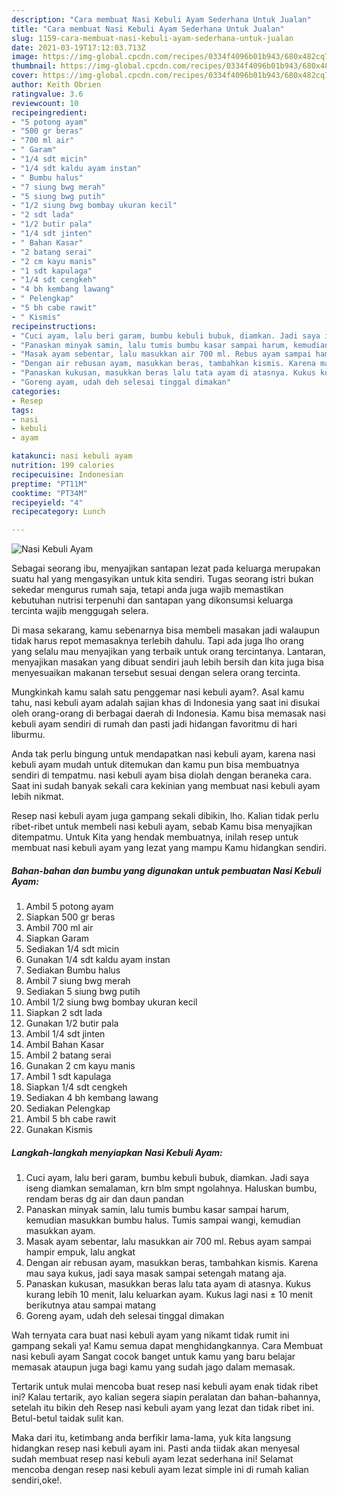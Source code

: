 ```yaml
---
description: "Cara membuat Nasi Kebuli Ayam Sederhana Untuk Jualan"
title: "Cara membuat Nasi Kebuli Ayam Sederhana Untuk Jualan"
slug: 1159-cara-membuat-nasi-kebuli-ayam-sederhana-untuk-jualan
date: 2021-03-19T17:12:03.713Z
image: https://img-global.cpcdn.com/recipes/0334f4096b01b943/680x482cq70/nasi-kebuli-ayam-foto-resep-utama.jpg
thumbnail: https://img-global.cpcdn.com/recipes/0334f4096b01b943/680x482cq70/nasi-kebuli-ayam-foto-resep-utama.jpg
cover: https://img-global.cpcdn.com/recipes/0334f4096b01b943/680x482cq70/nasi-kebuli-ayam-foto-resep-utama.jpg
author: Keith Obrien
ratingvalue: 3.6
reviewcount: 10
recipeingredient:
- "5 potong ayam"
- "500 gr beras"
- "700 ml air"
- " Garam"
- "1/4 sdt micin"
- "1/4 sdt kaldu ayam instan"
- " Bumbu halus"
- "7 siung bwg merah"
- "5 siung bwg putih"
- "1/2 siung bwg bombay ukuran kecil"
- "2 sdt lada"
- "1/2 butir pala"
- "1/4 sdt jinten"
- " Bahan Kasar"
- "2 batang serai"
- "2 cm kayu manis"
- "1 sdt kapulaga"
- "1/4 sdt cengkeh"
- "4 bh kembang lawang"
- " Pelengkap"
- "5 bh cabe rawit"
- " Kismis"
recipeinstructions:
- "Cuci ayam, lalu beri garam, bumbu kebuli bubuk, diamkan. Jadi saya iseng diamkan semalaman, krn blm smpt ngolahnya. Haluskan bumbu, rendam beras dg air dan daun pandan"
- "Panaskan minyak samin, lalu tumis bumbu kasar sampai harum, kemudian masukkan bumbu halus. Tumis sampai wangi, kemudian masukkan ayam."
- "Masak ayam sebentar, lalu masukkan air 700 ml. Rebus ayam sampai hampir empuk, lalu angkat"
- "Dengan air rebusan ayam, masukkan beras, tambahkan kismis. Karena mau saya kukus, jadi saya masak sampai setengah matang aja."
- "Panaskan kukusan, masukkan beras lalu tata ayam di atasnya. Kukus kurang lebih 10 menit, lalu keluarkan ayam. Kukus lagi nasi ± 10 menit berikutnya atau sampai matang"
- "Goreng ayam, udah deh selesai tinggal dimakan"
categories:
- Resep
tags:
- nasi
- kebuli
- ayam

katakunci: nasi kebuli ayam 
nutrition: 199 calories
recipecuisine: Indonesian
preptime: "PT11M"
cooktime: "PT34M"
recipeyield: "4"
recipecategory: Lunch

---
```



![Nasi Kebuli Ayam](https://img-global.cpcdn.com/recipes/0334f4096b01b943/680x482cq70/nasi-kebuli-ayam-foto-resep-utama.jpg)

Sebagai seorang ibu, menyajikan santapan lezat pada keluarga merupakan suatu hal yang mengasyikan untuk kita sendiri. Tugas seorang istri bukan sekedar mengurus rumah saja, tetapi anda juga wajib memastikan kebutuhan nutrisi terpenuhi dan santapan yang dikonsumsi keluarga tercinta wajib menggugah selera.

Di masa  sekarang, kamu sebenarnya bisa membeli masakan jadi walaupun tidak harus repot memasaknya terlebih dahulu. Tapi ada juga lho orang yang selalu mau menyajikan yang terbaik untuk orang tercintanya. Lantaran, menyajikan masakan yang dibuat sendiri jauh lebih bersih dan kita juga bisa menyesuaikan makanan tersebut sesuai dengan selera orang tercinta. 



Mungkinkah kamu salah satu penggemar nasi kebuli ayam?. Asal kamu tahu, nasi kebuli ayam adalah sajian khas di Indonesia yang saat ini disukai oleh orang-orang di berbagai daerah di Indonesia. Kamu bisa memasak nasi kebuli ayam sendiri di rumah dan pasti jadi hidangan favoritmu di hari liburmu.

Anda tak perlu bingung untuk mendapatkan nasi kebuli ayam, karena nasi kebuli ayam mudah untuk ditemukan dan kamu pun bisa membuatnya sendiri di tempatmu. nasi kebuli ayam bisa diolah dengan beraneka cara. Saat ini sudah banyak sekali cara kekinian yang membuat nasi kebuli ayam lebih nikmat.

Resep nasi kebuli ayam juga gampang sekali dibikin, lho. Kalian tidak perlu ribet-ribet untuk membeli nasi kebuli ayam, sebab Kamu bisa menyajikan ditempatmu. Untuk Kita yang hendak membuatnya, inilah resep untuk membuat nasi kebuli ayam yang lezat yang mampu Kamu hidangkan sendiri.

<!--inarticleads1-->

##### Bahan-bahan dan bumbu yang digunakan untuk pembuatan Nasi Kebuli Ayam:

1. Ambil 5 potong ayam
1. Siapkan 500 gr beras
1. Ambil 700 ml air
1. Siapkan  Garam
1. Sediakan 1/4 sdt micin
1. Gunakan 1/4 sdt kaldu ayam instan
1. Sediakan  Bumbu halus
1. Ambil 7 siung bwg merah
1. Sediakan 5 siung bwg putih
1. Ambil 1/2 siung bwg bombay ukuran kecil
1. Siapkan 2 sdt lada
1. Gunakan 1/2 butir pala
1. Ambil 1/4 sdt jinten
1. Ambil  Bahan Kasar
1. Ambil 2 batang serai
1. Gunakan 2 cm kayu manis
1. Ambil 1 sdt kapulaga
1. Siapkan 1/4 sdt cengkeh
1. Sediakan 4 bh kembang lawang
1. Sediakan  Pelengkap
1. Ambil 5 bh cabe rawit
1. Gunakan  Kismis




<!--inarticleads2-->

##### Langkah-langkah menyiapkan Nasi Kebuli Ayam:

1. Cuci ayam, lalu beri garam, bumbu kebuli bubuk, diamkan. Jadi saya iseng diamkan semalaman, krn blm smpt ngolahnya. Haluskan bumbu, rendam beras dg air dan daun pandan
1. Panaskan minyak samin, lalu tumis bumbu kasar sampai harum, kemudian masukkan bumbu halus. Tumis sampai wangi, kemudian masukkan ayam.
1. Masak ayam sebentar, lalu masukkan air 700 ml. Rebus ayam sampai hampir empuk, lalu angkat
1. Dengan air rebusan ayam, masukkan beras, tambahkan kismis. Karena mau saya kukus, jadi saya masak sampai setengah matang aja.
1. Panaskan kukusan, masukkan beras lalu tata ayam di atasnya. Kukus kurang lebih 10 menit, lalu keluarkan ayam. Kukus lagi nasi ± 10 menit berikutnya atau sampai matang
1. Goreng ayam, udah deh selesai tinggal dimakan




Wah ternyata cara buat nasi kebuli ayam yang nikamt tidak rumit ini gampang sekali ya! Kamu semua dapat menghidangkannya. Cara Membuat nasi kebuli ayam Sangat cocok banget untuk kamu yang baru belajar memasak ataupun juga bagi kamu yang sudah jago dalam memasak.

Tertarik untuk mulai mencoba buat resep nasi kebuli ayam enak tidak ribet ini? Kalau tertarik, ayo kalian segera siapin peralatan dan bahan-bahannya, setelah itu bikin deh Resep nasi kebuli ayam yang lezat dan tidak ribet ini. Betul-betul taidak sulit kan. 

Maka dari itu, ketimbang anda berfikir lama-lama, yuk kita langsung hidangkan resep nasi kebuli ayam ini. Pasti anda tiidak akan menyesal sudah membuat resep nasi kebuli ayam lezat sederhana ini! Selamat mencoba dengan resep nasi kebuli ayam lezat simple ini di rumah kalian sendiri,oke!.

